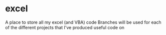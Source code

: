 # excel
A place to store all my excel (and VBA) code
Branches will be used for each of the different projects that I've produced useful code on
